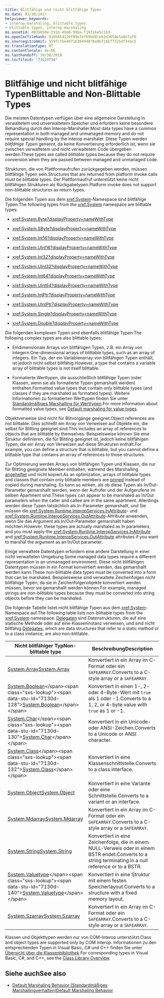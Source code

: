 ```yaml
---
title: Blitfähige und nicht blitfähige Typen
ms.date: 03/30/2017
helpviewer_keywords:
- interop marshaling, blittable types
- blittable types, interop marshaling
ms.assetid: d03b050e-2916-49a0-99ba-f19316e5c1b3
ms.openlocfilehash: 816b854120f09efef69bd8ceb2d3650e5a8e7af0
ms.sourcegitcommit: 559fcfbe4871636494870a8b716bf7325df34ac5
ms.translationtype: HT
ms.contentlocale: de-DE
ms.lasthandoff: 10/30/2019
ms.locfileid: "73123734"
---
```

# <a name="blittable-and-non-blittable-types"></a><span data-ttu-id="7130d-102">Blitfähige und nicht blitfähige Typen</span><span class="sxs-lookup"><span data-stu-id="7130d-102">Blittable and Non-Blittable Types</span></span>
<span data-ttu-id="7130d-103">Die meisten Datentypen verfügen über eine allgemeine Darstellung in verwaltetem und unverwaltetem Speicher und erfordern keine besondere Behandlung durch den Interop-Marshaller.</span><span class="sxs-lookup"><span data-stu-id="7130d-103">Most data types have a common representation in both managed and unmanaged memory and do not require special handling by the interop marshaler.</span></span> <span data-ttu-id="7130d-104">Diese Typen werden *blitfähige Typen* genannt, da keine Konvertierung erforderlich ist, wenn sie zwischen verwaltetem und nicht verwaltetem Code übergeben werden.</span><span class="sxs-lookup"><span data-stu-id="7130d-104">These types are called *blittable types* because they do not require conversion when they are passed between managed and unmanaged code.</span></span>  
  
 <span data-ttu-id="7130d-105">Strukturen, die von Plattformaufrufen zurückgegeben werden, müssen blitfähige Typen sein.</span><span class="sxs-lookup"><span data-stu-id="7130d-105">Structures that are returned from platform invoke calls must be blittable types.</span></span> <span data-ttu-id="7130d-106">Der Plattformaufruf unterstützt keine nicht blitfähigen Strukturen als Rückgabetypen.</span><span class="sxs-lookup"><span data-stu-id="7130d-106">Platform invoke does not support non-blittable structures as return types.</span></span>  
  
 <span data-ttu-id="7130d-107">Die folgenden Typen aus dem <xref:System>-Namespace sind blitfähige Typen:</span><span class="sxs-lookup"><span data-stu-id="7130d-107">The following types from the <xref:System> namespace are blittable types:</span></span>  
  
- <xref:System.Byte?displayProperty=nameWithType>  
  
- <xref:System.SByte?displayProperty=nameWithType>  
  
- <xref:System.Int16?displayProperty=nameWithType>  
  
- <xref:System.UInt16?displayProperty=nameWithType>  
  
- <xref:System.Int32?displayProperty=nameWithType>  
  
- <xref:System.UInt32?displayProperty=nameWithType>  
  
- <xref:System.Int64?displayProperty=nameWithType>  
  
- <xref:System.UInt64?displayProperty=nameWithType>  
  
- <xref:System.IntPtr?displayProperty=nameWithType>  
  
- <xref:System.UIntPtr?displayProperty=nameWithType>  
  
- <xref:System.Single?displayProperty=nameWithType>  
  
- <xref:System.Double?displayProperty=nameWithType>  
  
 <span data-ttu-id="7130d-108">Die folgenden komplexen Typen sind ebenfalls blitfähige Typen:</span><span class="sxs-lookup"><span data-stu-id="7130d-108">The following complex types are also blittable types:</span></span>  
  
- <span data-ttu-id="7130d-109">Eindimensionale Arrays von blitfähigen Typen, z.B. ein Array von Integern.</span><span class="sxs-lookup"><span data-stu-id="7130d-109">One-dimensional arrays of blittable types, such as an array of integers.</span></span> <span data-ttu-id="7130d-110">Ein Typ, der ein Variablenarray von blitfähigen Typen enthält, ist jedoch nicht selbst blitfähig.</span><span class="sxs-lookup"><span data-stu-id="7130d-110">However, a type that contains a variable array of blittable types is not itself blittable.</span></span>  
  
- <span data-ttu-id="7130d-111">Formatierte Werttypen, die ausschließlich blitfähige Typen (oder Klassen, wenn sie als formatierte Typen gemarshallt werden) enthalten.</span><span class="sxs-lookup"><span data-stu-id="7130d-111">Formatted value types that contain only blittable types (and classes if they are marshaled as formatted types).</span></span> <span data-ttu-id="7130d-112">Weitere Informationen zu formatierten Werttypen finden Sie unter [Standardmäßiges Marshalling für Werttypen](default-marshaling-behavior.md#default-marshaling-for-value-types).</span><span class="sxs-lookup"><span data-stu-id="7130d-112">For more information about formatted value types, see [Default marshaling for value types](default-marshaling-behavior.md#default-marshaling-for-value-types).</span></span>  
  
 <span data-ttu-id="7130d-113">Objektverweise sind nicht für Blitvorgänge geeignet.</span><span class="sxs-lookup"><span data-stu-id="7130d-113">Object references are not blittable.</span></span> <span data-ttu-id="7130d-114">Dies schließt ein Array von Verweisen auf Objekte ein, die selbst für Blitting geeignet sind.</span><span class="sxs-lookup"><span data-stu-id="7130d-114">This includes an array of references to objects that are blittable by themselves.</span></span> <span data-ttu-id="7130d-115">Beispielsweise können Sie eine Struktur definieren, die für Blitting geeignet ist, jedoch keine blitfähigen Typen, die ein Array von Verweisen auf diese Strukturen enthält.</span><span class="sxs-lookup"><span data-stu-id="7130d-115">For example, you can define a structure that is blittable, but you cannot define a blittable type that contains an array of references to those structures.</span></span>  
  
 <span data-ttu-id="7130d-116">Zur Optimierung werden Arrays von blitfähigen Typen und Klassen, die nur für Blitting geeignete Member enthalten, während des Marshalling [angeheftet](copying-and-pinning.md) und nicht kopiert.</span><span class="sxs-lookup"><span data-stu-id="7130d-116">As an optimization, arrays of blittable types and classes that contain only blittable members are [pinned](copying-and-pinning.md) instead of copied during marshaling.</span></span> <span data-ttu-id="7130d-117">Es kann so wirken, als ob diese Typen als In/Out-Parameter gemarshallt werden, wenn der Aufrufer und der Aufgerufene im selben Apartment sind.</span><span class="sxs-lookup"><span data-stu-id="7130d-117">These types can appear to be marshaled as In/Out parameters when the caller and callee are in the same apartment.</span></span> <span data-ttu-id="7130d-118">Allerdings werden diese Typen tatsächlich als In-Parameter gemarshallt, und Sie müssen die <xref:System.Runtime.InteropServices.InAttribute>- und <xref:System.Runtime.InteropServices.OutAttribute>-Attribute anwenden, wenn Sie das Argument als In/Out-Parameter gemarshallt haben möchten.</span><span class="sxs-lookup"><span data-stu-id="7130d-118">However, these types are actually marshaled as In parameters, and you must apply the <xref:System.Runtime.InteropServices.InAttribute> and <xref:System.Runtime.InteropServices.OutAttribute> attributes if you want to marshal the argument as an In/Out parameter.</span></span>  
  
 <span data-ttu-id="7130d-119">Einige verwaltete Datentypen erfordern eine andere Darstellung in einer nicht verwalteten Umgebung.</span><span class="sxs-lookup"><span data-stu-id="7130d-119">Some managed data types require a different representation in an unmanaged environment.</span></span> <span data-ttu-id="7130d-120">Diese nicht blitfähigen Datentypen müssen in ein Format konvertiert werden, das gemarshallt werden kann.</span><span class="sxs-lookup"><span data-stu-id="7130d-120">These non-blittable data types must be converted into a form that can be marshaled.</span></span> <span data-ttu-id="7130d-121">Beispielsweise sind verwaltete Zeichenfolgen nicht blitfähige Typen, da sie in Zeichenfolgenobjekte konvertiert werden müssen, bevor sie gemarshallt werden können.</span><span class="sxs-lookup"><span data-stu-id="7130d-121">For example, managed strings are non-blittable types because they must be converted into string objects before they can be marshaled.</span></span>  
  
 <span data-ttu-id="7130d-122">Die folgende Tabelle listet nicht blitfähige Typen aus dem <xref:System>-Namespace auf.</span><span class="sxs-lookup"><span data-stu-id="7130d-122">The following table lists non-blittable types from the <xref:System> namespace.</span></span> <span data-ttu-id="7130d-123">[Delegaten](default-marshaling-behavior.md#default-marshaling-for-delegates) sind Datenstrukturen, die auf eine statische Methode oder auf eine Klasseninstanz verweisen, und sind nicht blitfähig.</span><span class="sxs-lookup"><span data-stu-id="7130d-123">[Delegates](default-marshaling-behavior.md#default-marshaling-for-delegates), which are data structures that refer to a static method or to a class instance, are also non-blittable.</span></span>  
  
|<span data-ttu-id="7130d-124">Nicht blitfähiger Typ</span><span class="sxs-lookup"><span data-stu-id="7130d-124">Non-blittable type</span></span>|<span data-ttu-id="7130d-125">Beschreibung</span><span class="sxs-lookup"><span data-stu-id="7130d-125">Description</span></span>|  
|-------------------------|-----------------|  
|[<span data-ttu-id="7130d-126">System.Array</span><span class="sxs-lookup"><span data-stu-id="7130d-126">System.Array</span></span>](default-marshaling-for-arrays.md)|<span data-ttu-id="7130d-127">Konvertiert in ein Array im C-Format oder ein `SAFEARRAY`.</span><span class="sxs-lookup"><span data-stu-id="7130d-127">Converts to a C-style array or a `SAFEARRAY`.</span></span>|  
|<span data-ttu-id="7130d-128">[System.Boolean](https://docs.microsoft.com/previous-versions/dotnet/netframework-4.0/t2t3725f(v=vs.100))</span><span class="sxs-lookup"><span data-stu-id="7130d-128">[System.Boolean](https://docs.microsoft.com/previous-versions/dotnet/netframework-4.0/t2t3725f(v=vs.100))</span></span>|<span data-ttu-id="7130d-129">Konvertiert in einen 1-, 2- oder 4-Byte-Wert mit `true` als 1 oder -1.</span><span class="sxs-lookup"><span data-stu-id="7130d-129">Converts to a 1, 2, or 4-byte value with `true` as 1 or -1.</span></span>|  
|<span data-ttu-id="7130d-130">[System.Char](https://docs.microsoft.com/previous-versions/dotnet/netframework-4.0/6tyybbf2(v=vs.100))</span><span class="sxs-lookup"><span data-stu-id="7130d-130">[System.Char](https://docs.microsoft.com/previous-versions/dotnet/netframework-4.0/6tyybbf2(v=vs.100))</span></span>|<span data-ttu-id="7130d-131">Konvertiert in ein Unicode- oder ANSI-Zeichen.</span><span class="sxs-lookup"><span data-stu-id="7130d-131">Converts to a Unicode or ANSI character.</span></span>|  
|<span data-ttu-id="7130d-132">[System.Class](https://docs.microsoft.com/previous-versions/dotnet/netframework-4.0/s0968xy8(v=vs.100))</span><span class="sxs-lookup"><span data-stu-id="7130d-132">[System.Class](https://docs.microsoft.com/previous-versions/dotnet/netframework-4.0/s0968xy8(v=vs.100))</span></span>|<span data-ttu-id="7130d-133">Konvertiert in eine Klassenschnittstelle.</span><span class="sxs-lookup"><span data-stu-id="7130d-133">Converts to a class interface.</span></span>|  
|[<span data-ttu-id="7130d-134">System.Object</span><span class="sxs-lookup"><span data-stu-id="7130d-134">System.Object</span></span>](default-marshaling-for-objects.md)|<span data-ttu-id="7130d-135">Konvertiert in eine Variante oder eine Schnittstelle.</span><span class="sxs-lookup"><span data-stu-id="7130d-135">Converts to a variant or an interface.</span></span>|  
|[<span data-ttu-id="7130d-136">System.Mdarray</span><span class="sxs-lookup"><span data-stu-id="7130d-136">System.Mdarray</span></span>](default-marshaling-for-arrays.md)|<span data-ttu-id="7130d-137">Konvertiert in ein Array im C-Format oder ein `SAFEARRAY`.</span><span class="sxs-lookup"><span data-stu-id="7130d-137">Converts to a C-style array or a `SAFEARRAY`.</span></span>|  
|[<span data-ttu-id="7130d-138">System.String</span><span class="sxs-lookup"><span data-stu-id="7130d-138">System.String</span></span>](default-marshaling-for-strings.md)|<span data-ttu-id="7130d-139">Konvertiert in eine Zeichenfolge, die in einem NULL-Verweis oder in einem BSTR endet.</span><span class="sxs-lookup"><span data-stu-id="7130d-139">Converts to a string terminating in a null reference or to a BSTR.</span></span>|  
|<span data-ttu-id="7130d-140">[System.Valuetype](https://docs.microsoft.com/previous-versions/dotnet/netframework-4.0/0t2cwe11(v=vs.100))</span><span class="sxs-lookup"><span data-stu-id="7130d-140">[System.Valuetype](https://docs.microsoft.com/previous-versions/dotnet/netframework-4.0/0t2cwe11(v=vs.100))</span></span>|<span data-ttu-id="7130d-141">Konvertiert in eine Struktur mit einem festen Speicherlayout.</span><span class="sxs-lookup"><span data-stu-id="7130d-141">Converts to a structure with a fixed memory layout.</span></span>|  
|[<span data-ttu-id="7130d-142">System.Szarray</span><span class="sxs-lookup"><span data-stu-id="7130d-142">System.Szarray</span></span>](default-marshaling-for-arrays.md)|<span data-ttu-id="7130d-143">Konvertiert in ein Array im C-Format oder ein `SAFEARRAY`.</span><span class="sxs-lookup"><span data-stu-id="7130d-143">Converts to a C-style array or a `SAFEARRAY`.</span></span>|  
  
 <span data-ttu-id="7130d-144">Klassen und Objekttypen werden nur von COM-Interop unterstützt.</span><span class="sxs-lookup"><span data-stu-id="7130d-144">Class and object types are supported only by COM interop.</span></span> <span data-ttu-id="7130d-145">Informationen zu den entsprechenden Typen in Visual Basic, C# und C++ finden Sie unter [Übersicht über die Klassenbibliothek](../../standard/class-library-overview.md).</span><span class="sxs-lookup"><span data-stu-id="7130d-145">For corresponding types in Visual Basic, C#, and C++, see the [Class Library Overview](../../standard/class-library-overview.md).</span></span>  
  
## <a name="see-also"></a><span data-ttu-id="7130d-146">Siehe auch</span><span class="sxs-lookup"><span data-stu-id="7130d-146">See also</span></span>

- [<span data-ttu-id="7130d-147">Default Marshaling Behavior (Standardmäßiges Marshallingverhalten)</span><span class="sxs-lookup"><span data-stu-id="7130d-147">Default Marshaling Behavior</span></span>](default-marshaling-behavior.md)
